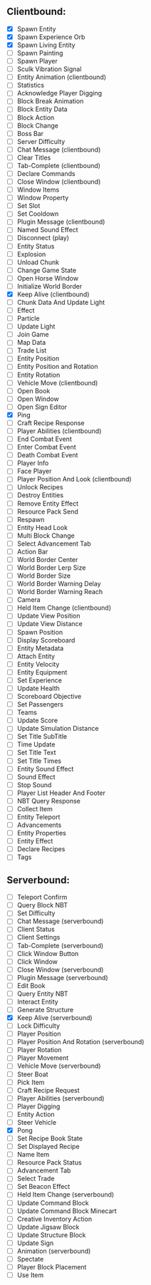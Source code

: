 ## Clientbound:
- [x] Spawn Entity
- [x] Spawn Experience Orb
- [x] Spawn Living Entity
- [ ] Spawn Painting
- [ ] Spawn Player
- [ ] Sculk Vibration Signal
- [ ] Entity Animation (clientbound)
- [ ] Statistics
- [ ] Acknowledge Player Digging
- [ ] Block Break Animation
- [ ] Block Entity Data
- [ ] Block Action
- [ ] Block Change
- [ ] Boss Bar
- [ ] Server Difficulty
- [ ] Chat Message (clientbound)
- [ ] Clear Titles
- [ ] Tab-Complete (clientbound)
- [ ] Declare Commands
- [ ] Close Window (clientbound)
- [ ] Window Items
- [ ] Window Property
- [ ] Set Slot
- [ ] Set Cooldown
- [ ] Plugin Message (clientbound)
- [ ] Named Sound Effect
- [ ] Disconnect (play)
- [ ] Entity Status
- [ ] Explosion
- [ ] Unload Chunk
- [ ] Change Game State
- [ ] Open Horse Window
- [ ] Initialize World Border
- [x] Keep Alive (clientbound)
- [ ] Chunk Data And Update Light
- [ ] Effect
- [ ] Particle
- [ ] Update Light
- [ ] Join Game
- [ ] Map Data
- [ ] Trade List
- [ ] Entity Position
- [ ] Entity Position and Rotation
- [ ] Entity Rotation
- [ ] Vehicle Move (clientbound)
- [ ] Open Book
- [ ] Open Window
- [ ] Open Sign Editor
- [x] Ping
- [ ] Craft Recipe Response
- [ ] Player Abilities (clientbound)
- [ ] End Combat Event
- [ ] Enter Combat Event
- [ ] Death Combat Event
- [ ] Player Info
- [ ] Face Player
- [ ] Player Position And Look (clientbound)
- [ ] Unlock Recipes
- [ ] Destroy Entities
- [ ] Remove Entity Effect
- [ ] Resource Pack Send
- [ ] Respawn
- [ ] Entity Head Look
- [ ] Multi Block Change
- [ ] Select Advancement Tab
- [ ] Action Bar
- [ ] World Border Center
- [ ] World Border Lerp Size
- [ ] World Border Size
- [ ] World Border Warning Delay
- [ ] World Border Warning Reach
- [ ] Camera
- [ ] Held Item Change (clientbound)
- [ ] Update View Position
- [ ] Update View Distance
- [ ] Spawn Position
- [ ] Display Scoreboard
- [ ] Entity Metadata
- [ ] Attach Entity
- [ ] Entity Velocity
- [ ] Entity Equipment
- [ ] Set Experience
- [ ] Update Health
- [ ] Scoreboard Objective
- [ ] Set Passengers
- [ ] Teams
- [ ] Update Score
- [ ] Update Simulation Distance
- [ ] Set Title SubTitle
- [ ] Time Update
- [ ] Set Title Text
- [ ] Set Title Times
- [ ] Entity Sound Effect
- [ ] Sound Effect
- [ ] Stop Sound
- [ ] Player List Header And Footer
- [ ] NBT Query Response
- [ ] Collect Item
- [ ] Entity Teleport
- [ ] Advancements
- [ ] Entity Properties
- [ ] Entity Effect
- [ ] Declare Recipes
- [ ] Tags

## Serverbound:
- [ ] Teleport Confirm
- [ ] Query Block NBT
- [ ] Set Difficulty
- [ ] Chat Message (serverbound)
- [ ] Client Status
- [ ] Client Settings
- [ ] Tab-Complete (serverbound)
- [ ] Click Window Button
- [ ] Click Window
- [ ] Close Window (serverbound)
- [ ] Plugin Message (serverbound)
- [ ] Edit Book
- [ ] Query Entity NBT
- [ ] Interact Entity
- [ ] Generate Structure
- [x] Keep Alive (serverbound)
- [ ] Lock Difficulty
- [ ] Player Position
- [ ] Player Position And Rotation (serverbound)
- [ ] Player Rotation
- [ ] Player Movement
- [ ] Vehicle Move (serverbound)
- [ ] Steer Boat
- [ ] Pick Item
- [ ] Craft Recipe Request
- [ ] Player Abilities (serverbound)
- [ ] Player Digging
- [ ] Entity Action
- [ ] Steer Vehicle
- [x] Pong
- [ ] Set Recipe Book State
- [ ] Set Displayed Recipe
- [ ] Name Item
- [ ] Resource Pack Status
- [ ] Advancement Tab
- [ ] Select Trade
- [ ] Set Beacon Effect
- [ ] Held Item Change (serverbound)
- [ ] Update Command Block
- [ ] Update Command Block Minecart
- [ ] Creative Inventory Action
- [ ] Update Jigsaw Block
- [ ] Update Structure Block
- [ ] Update Sign
- [ ] Animation (serverbound)
- [ ] Spectate
- [ ] Player Block Placement
- [ ] Use Item